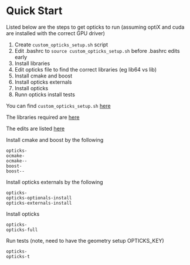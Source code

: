 # Quick Start
Listed below are the steps to get opticks to run (assuming optiX and cuda are installed with the correct GPU driver)

1. Create `custom_opticks_setup.sh` script
1. Edit .bashrc to `source custom_opticks_setup.sh` before .bashrc edits early
1. Install libraries
1. Edit opticks file to find the correct libraries (eg lib64 vs lib)
1. Install cmake and boost
1. Install opticks externals
1. Install opticks
1. Runn opticks install tests

You can find `custom_opticks_setup.sh` [here](custom_opticks_setup.sh)

The libraries required are [here](libraries_to_install_opticks_only.sh)

The edits are listed [here](opticks_edits.md)

Install cmake and boost by the following
```code
opticks-
ocmake-
ocmake--
boost-
boost--
```

Install opticks externals by the following
```code
opticks-
opticks-optionals-install 
opticks-externals-install
```

Install opticks
```code
opticks-
opticks-full
```

Run tests (note, need to have the geometry setup OPTICKS_KEY)
```code
opticks-
opticks-t
```